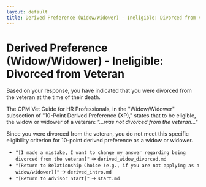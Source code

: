 ```yaml
---
layout: default
title: Derived Preference (Widow/Widower) - Ineligible: Divorced from Veteran
---
```


# Derived Preference (Widow/Widower) - Ineligible: Divorced from Veteran

Based on your response, you have indicated that you were divorced from the veteran at the time of their death.

The OPM Vet Guide for HR Professionals, in the "Widow/Widower" subsection of "10-Point Derived Preference (XP)," states that to be eligible, the widow or widower of a veteran:
*"...was not divorced from the veteran..."*

Since you were divorced from the veteran, you do not meet this specific eligibility criterion for 10-point derived preference as a widow or widower.

*   `"[I made a mistake, I want to change my answer regarding being divorced from the veteran]"` -> `derived_widow_divorced.md`
*   `"[Return to Relationship Choice (e.g., if you are not applying as a widow/widower)]"` -> `derived_intro.md`
*   `"[Return to Advisor Start]"` -> `start.md`
